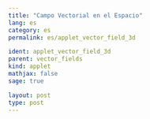 ```yaml
---
title: "Campo Vectorial en el Espacio"
lang: es
category: es
permalink: es/applet_vector_field_3d

ident: applet_vector_field_3d
parent: vector_fields
kind: applet
mathjax: false
sage: true

layout: post
type: post
---
```


<div class="sage"><script type="text/x-sage">

var('x y z')
@interact
def _(f = input_box(default=(x,y,z)), xrange = slider(1, 10, 1, 3), yrange = slider(1, 10, 1, 3), zrange = slider(1, 10, 1, 3)):
    show(plot_vector_field3d(f, (x,-xrange,xrange), (y,-yrange,yrange), (z,-zrange,zrange), aspect_ratio=1))

</script></div>